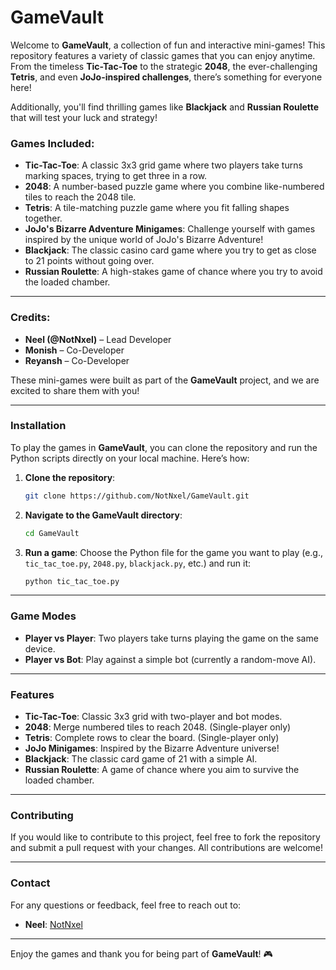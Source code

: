 # GameVault

Welcome to **GameVault**, a collection of fun and interactive mini-games! This repository features a variety of classic games that you can enjoy anytime. From the timeless **Tic-Tac-Toe** to the strategic **2048**, the ever-challenging **Tetris**, and even **JoJo-inspired challenges**, there’s something for everyone here!

Additionally, you'll find thrilling games like **Blackjack** and **Russian Roulette** that will test your luck and strategy!

### Games Included:
- **Tic-Tac-Toe**: A classic 3x3 grid game where two players take turns marking spaces, trying to get three in a row.
- **2048**: A number-based puzzle game where you combine like-numbered tiles to reach the 2048 tile.
- **Tetris**: A tile-matching puzzle game where you fit falling shapes together.
- **JoJo's Bizarre Adventure Minigames**: Challenge yourself with games inspired by the unique world of JoJo's Bizarre Adventure!
- **Blackjack**: The classic casino card game where you try to get as close to 21 points without going over.
- **Russian Roulette**: A high-stakes game of chance where you try to avoid the loaded chamber.

---

### Credits:
- **Neel (@NotNxel)** – Lead Developer
- **Monish** – Co-Developer
- **Reyansh** – Co-Developer

These mini-games were built as part of the **GameVault** project, and we are excited to share them with you!

---

### Installation

To play the games in **GameVault**, you can clone the repository and run the Python scripts directly on your local machine. Here’s how:

1. **Clone the repository**:
    ```bash
    git clone https://github.com/NotNxel/GameVault.git
    ```

2. **Navigate to the GameVault directory**:
    ```bash
    cd GameVault
    ```

3. **Run a game**:
    Choose the Python file for the game you want to play (e.g., `tic_tac_toe.py`, `2048.py`, `blackjack.py`, etc.) and run it:
    ```bash
    python tic_tac_toe.py
    ```

---

### Game Modes

- **Player vs Player**: Two players take turns playing the game on the same device.
- **Player vs Bot**: Play against a simple bot (currently a random-move AI).

---

### Features

- **Tic-Tac-Toe**: Classic 3x3 grid with two-player and bot modes.
- **2048**: Merge numbered tiles to reach 2048. (Single-player only)
- **Tetris**: Complete rows to clear the board. (Single-player only)
- **JoJo Minigames**: Inspired by the Bizarre Adventure universe!
- **Blackjack**: The classic card game of 21 with a simple AI.
- **Russian Roulette**: A game of chance where you aim to survive the loaded chamber.

---

### Contributing

If you would like to contribute to this project, feel free to fork the repository and submit a pull request with your changes. All contributions are welcome!

---

### Contact

For any questions or feedback, feel free to reach out to:

- **Neel**: [NotNxel](https://github.com/NotNxel)

---

Enjoy the games and thank you for being part of **GameVault**! 🎮
